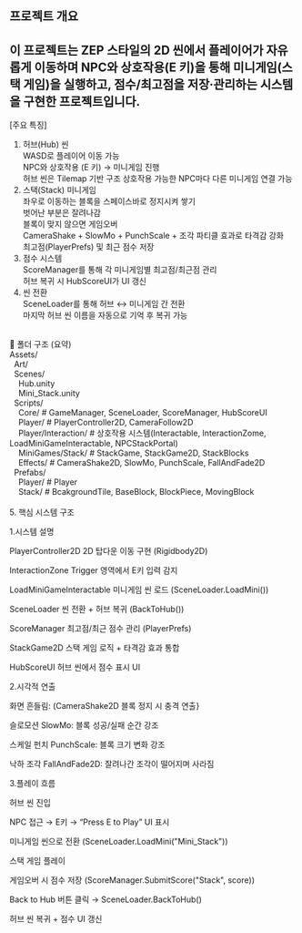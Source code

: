 프로젝트 개요
-------------------------------------------------------------------------------------------------
이 프로젝트는 ZEP 스타일의 2D 씬에서
플레이어가 자유롭게 이동하며 NPC와 상호작용(E 키)을 통해
미니게임(스택 게임)을 실행하고, 점수/최고점을 저장·관리하는 시스템을 구현한 프로젝트입니다.
-------------------------------------------------------------------------------------------------
[주요 특징]
1. 허브(Hub) 씬<br/>
WASD로 플레이어 이동 가능<br>
NPC와 상호작용 (E 키) → 미니게임 진행<br>
허브 씬은 Tilemap 기반 구조
상호작용 가능한 NPC마다 다른 미니게임 연결 가능<br>
2. 스택(Stack) 미니게임<br/>
좌우로 이동하는 블록을 스페이스바로 정지시켜 쌓기<br>
벗어난 부분은 잘려나감<br>
블록이 맞지 않으면 게임오버<br>
CameraShake + SlowMo + PunchScale + 조각 파티클 효과로 타격감 강화<br>
최고점(PlayerPrefs) 및 최근 점수 저장<br>
3. 점수 시스템<br/>
ScoreManager를 통해 각 미니게임별 최고점/최근점 관리<br>
허브 복귀 시 HubScoreUI가 UI 갱신<br>
4. 씬 전환<br/>
SceneLoader를 통해 허브 ↔ 미니게임 간 전환<br>
마지막 허브 씬 이름을 자동으로 기억 후 복귀 가능<br>
<br>
📁 폴더 구조 (요약) <br/>
Assets/ <br>
&nbsp;&nbsp;Art/<br>
&nbsp;&nbsp;Scenes/ <br>
&nbsp;&nbsp;&nbsp;&nbsp;Hub.unity <br>
&nbsp;&nbsp;&nbsp;&nbsp;Mini_Stack.unity <br>
&nbsp;&nbsp;Scripts/ <br>
&nbsp;&nbsp;&nbsp;&nbsp;Core/           # GameManager, SceneLoader, ScoreManager, HubScoreUI <br>
&nbsp;&nbsp;&nbsp;&nbsp;Player/         # PlayerController2D, CameraFollow2D <br>
&nbsp;&nbsp;&nbsp;&nbsp;Player/Interaction/  # 상호작용 시스템(Interactable, InteractionZome, LoadMiniGameInteractable, NPCStackPortal) <br>
&nbsp;&nbsp;&nbsp;&nbsp;MiniGames/Stack/     # StackGame, StackGame2D, StackBlocks <br>
&nbsp;&nbsp;&nbsp;&nbsp;Effects/        # CameraShake2D, SlowMo, PunchScale, FallAndFade2D <br>
&nbsp;&nbsp;Prefabs/ <br>
&nbsp;&nbsp;&nbsp;&nbsp;Player/         # Player<br>
&nbsp;&nbsp;&nbsp;&nbsp;Stack/          # BcakgroundTile, BaseBlock, BlockPiece, MovingBlock <br>
<br>
5. 핵심 시스템 구조<br>

1.시스템	설명 <br>

PlayerController2D	2D 탑다운 이동 구현 (Rigidbody2D) <br>

InteractionZone	Trigger 영역에서 E키 입력 감지<br>

LoadMiniGameInteractable	미니게임 씬 로드 (SceneLoader.LoadMini()) <br>

SceneLoader	씬 전환 + 허브 복귀 (BackToHub()) <br>

ScoreManager	최고점/최근 점수 관리 (PlayerPrefs) <br>

StackGame2D	스택 게임 로직 + 타격감 효과 통합 <br>

HubScoreUI	허브 씬에서 점수 표시 UI <br>

2.시각적 연출 <br/>

화면 흔들림: 	(CameraShake2D	블록 정지 시 충격 연출} <br>

슬로모션	SlowMo: 	블록 성공/실패 순간 강조 <br>

스케일 펀치 PunchScale:  	블록 크기 변화 강조 <br>

낙하 조각	FallAndFade2D:  	잘려나간 조각이 떨어지며 사라짐 <br>

3.플레이 흐름 <br/>

허브 씬 진입 <br>

NPC 접근 → E키 → “Press E to Play” UI 표시 <br>

미니게임 씬으로 전환 (SceneLoader.LoadMini("Mini_Stack")) <br>

스택 게임 플레이 <br>

게임오버 시 점수 저장 (ScoreManager.SubmitScore("Stack", score)) <br>

Back to Hub 버튼 클릭 → SceneLoader.BackToHub() <br>

허브 씬 복귀 + 점수 UI 갱신 <br>
